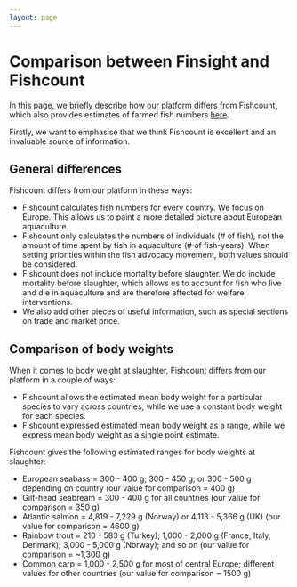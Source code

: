 ```yaml
---
layout: page
---
```


# Comparison between Finsight and Fishcount

In this page, we briefly describe how our platform differs from [Fishcount](https://fishcount.org.uk), which also provides estimates of farmed fish numbers [here](https://fishcount.org.uk/estimates/farmedfishes/data01/fishcount_global_farmed_fish_estimate.php).

Firstly, we want to emphasise that we think Fishcount is excellent and an invaluable source of information.

## General differences
Fishcount differs from our platform in these ways:
- Fishcount calculates fish numbers for every country. We focus on Europe. This allows us to paint a more detailed picture about European aquaculture.
- Fishcount only calculates the numbers of individuals (# of fish), not the amount of time spent by fish in aquaculture (# of fish-years). When setting priorities within the fish advocacy movement, both values should be considered.
- Fishcount does not include mortality before slaughter. We do include mortality before slaughter, which allows us to account for fish who live and die in aquaculture and are therefore affected for welfare interventions.
- We also add other pieces of useful information, such as special sections on trade and market price.

## Comparison of body weights
When it comes to body weight at slaughter, Fishcount differs from our platform in a couple of ways:
- Fishcount allows the estimated mean body weight for a particular species to vary across countries, while we use a constant body weight for each species.
- Fishcount expressed estimated mean body weight as a range, while we express mean body weight as a single point estimate.

Fishcount gives the following estimated ranges for body weights at slaughter:
- European seabass = 300 - 400 g; 300 - 450 g; or 300 - 500 g depending on country (our value for comparison = 400 g)
- Gilt-head seabream = 300 - 400 g for all countries (our value for comparison = 350 g)
- Atlantic salmon = 4,819 - 7,229 g (Norway) or 4,113 - 5,366 g (UK) (our value for comparison = 4600 g)
- Rainbow trout = 210 - 583 g (Turkey); 1,000 - 2,000 g (France, Italy, Denmark); 3,000 - 5,000 g (Norway); and so on (our value for comparison = ~1,300 g)
- Common carp = 1,000 - 2,500 g for most of central Europe; different values for other countries (our value for comparison = 1500 g)
